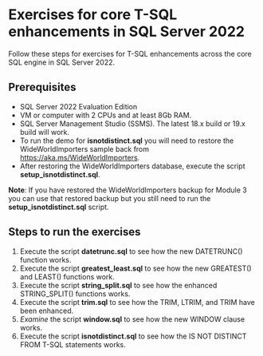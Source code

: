 # Exercises for core T-SQL enhancements in SQL Server 2022

Follow these steps for exercises for  T-SQL enhancements across the core SQL engine in SQL Server 2022.

## Prerequisites

- SQL Server 2022 Evaluation Edition
- VM or computer with 2 CPUs and at least 8Gb RAM.
- SQL Server Management Studio (SSMS). The latest 18.x build or 19.x build will work.
- To run the demo for **isnotdistinct.sql** you will need to restore the WideWorldImporters sample back from https://aka.ms/WideWorldImporters.
- After restoring the WideWorldImporters database, execute the script **setup_isnotdistinct.sql**.

**Note**: If you have restored the WideWorldImporters backup for Module 3 you can use that restored backup but you still need to run the **setup_isnotdistinct.sql** script.

##  Steps to run the exercises

1. Execute the script **datetrunc.sql** to see how the new DATETRUNC() function works.
1. Execute the script **greatest_least.sql** to see how the new GREATEST() and LEAST() functions work.
1. Execute the script **string_split.sql** to see how the enhanced STRING_SPLIT() functions works.
1. Execute the script **trim.sql** to see how the TRIM, LTRIM, and TRIM have been enhanced.
1. *Examine* the script **window.sql** to see how the new WINDOW clause works.
1. Execute the script **isnotdistinct.sql** to see how the IS NOT DISTINCT FROM T-SQL statements works.